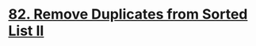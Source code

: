 # [82. Remove Duplicates from Sorted List II](https://leetcode.com/problems/remove-duplicates-from-sorted-list-ii/)
